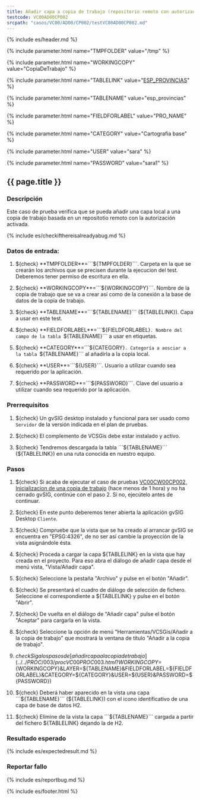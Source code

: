 ```yaml
---
title: Añadir capa a copia de trabajo (repositorio remoto con autorización)
testcode: VC00AD00CP002
srcpath: "casos/VC00/AD00/CP002/testVC00AD00CP002.md"
---
```


{% include es/header.md %}

{% include parameter.html name="TMPFOLDER" value="/tmp" %}

{% include parameter.html name="WORKINGCOPY" value="CopiaDeTrabajo" %}

{% include parameter.html name="TABLELINK" value="<a href='../../data/esp_provincias.csv'>ESP_PROVINCIAS</a>" %}

{% include parameter.html name="TABLENAME" value="esp_provincias" %}

{% include parameter.html name="FIELDFORLABEL" value="PRO_NAME" %}

{% include parameter.html name="CATEGORY" value="Cartografia base" %}

{% include parameter.html name="USER" value="sara" %}

{% include parameter.html name="PASSWORD" value="sara1" %}

## {{ page.title }}

### Descripción

Este caso de prueba verifica que se pueda añadir una capa local a una copia de trabajo
basada en un repositotio remoto con la autorización activada.

{% include es/checkifthereisalreadyabug.md %}

### Datos de entrada:

1. ${check} **TMPFOLDER**=```${TMPFOLDER}```. Carpeta en la que se crearán los archivos que se precisen 
   durante la ejecucion del test. Deberemos tener permiso de escritura en ella.

1. ${check} **WORKINGCOPY**=```${WORKINGCOPY}```. Nombre de la copia de trabajo que se va a crear así como 
   de la conexión a la base de datos de la copia de trabajo. 

1. ${check} **TABLENAME**=```${TABLENAME}``` (${TABLELINK}). Capa a usar en este test. 

1. ${check} **FIELDFORLABEL**=```${FIELDFORLABEL}```. Nombre del campo de la tabla ```${TABLENAME}```
   a usar en etiquetas. 

1. ${check} **CATEGORY**=```${CATEGORY}```. Categoría a aosciar a la tabla ```${TABLENAME}``` al añadirla
   a la copia local.

1. ${check} **USER**=```${USER}```. Usuario a utilizar cuando sea requerido por la aplicación.

1. ${check} **PASSWORD**=```${PASSWORD}```. Clave del usuario a utilizar cuando sea requerido por la aplicación.

### Prerrequisitos

1. ${check} Un gvSIG desktop instalado y funcional para ser usado como ```Servidor``` de la versión indicada
   en el plan de pruebas.

2. ${check} El complemento de VCSGis debe estar instalado y activo.

3. ${check} Tendremos descargada la tabla ```${TABLENAME}``` (${TABLELINK}) en 
   una ruta conocida en nuestro equipo.

### Pasos

1. ${check} Si acaba de ejecutar el caso de pruebas 
   [VC00CW00CP002, Inicializacion de una copia de trabajo](../../CW00/CP002/testVC00CW00CP002.md)
   (hace menos de 1 hora) y no ha cerrado gvSIG, continúe con el paso 2. 
   Si no, ejecútelo antes de continuar.

2. ${check} En este punto deberemos tener abierta la aplicación gvSIG Desktop ```Cliente```.

3. ${check} Compruebe que la vista que se ha creado al arrancar gvSIG se encuentra 
   en "EPSG:4326", de no ser así cambie la proyección de la vista asignándole ésta.

4. ${check} Proceda a cargar la capa ${TABLELINK} en la vista que hay creada 
   en el proyecto. Para eso abra el diálogo de añadir capa desde el menú vista, "Vista/Añadir capa".

5. ${check} Seleccione la pestaña "Archivo" y pulse en el botón "Añadir".

6. ${check} Se presentará el cuadro de diálogo de selección de fichero. 
   Seleccione el correspondiente a ${TABLELINK} 
   y pulse en el botón "Abrir".

7. ${check} De vuelta en el diálogo de "Añadir capa" pulse el botón "Aceptar" 
   para cargarla en la vista.

8. ${check} Seleccione la opción de menú "Herramientas/VCSGis/Añadir a la copia de trabajo" 
   que mostrará la ventana de título "Añadir a la copia de trabajo".

9. ${check} Siga los pasos de [añadir capa a la copia de trabajo](../../PROC/003/procVC00PROC003.html?WORKINGCOPY=${WORKINGCOPY}&LAYER=${TABLENAME}&FIELDFORLABEL=${FIELDFORLABEL}&CATEGORY=${CATEGORY}&USER=${USER}&PASSWORD=${PASSWORD}) 

10. ${check} Deberá haber aparecido en la vista una capa 
    ```${TABLENAME}``` (${TABLELINK})
    con el icono identificativo de una capa de base de datos H2.

11. ${check} Elimine de la vista la capa ```${TABLENAME}``` cargada 
    a partir del fichero ${TABLELINK} dejando la de H2.

### Resultado esperado

{% include es/expectedresult.md %}

### Reportar fallo

{% include es/reportbug.md %}

{% include es/footer.html %}

